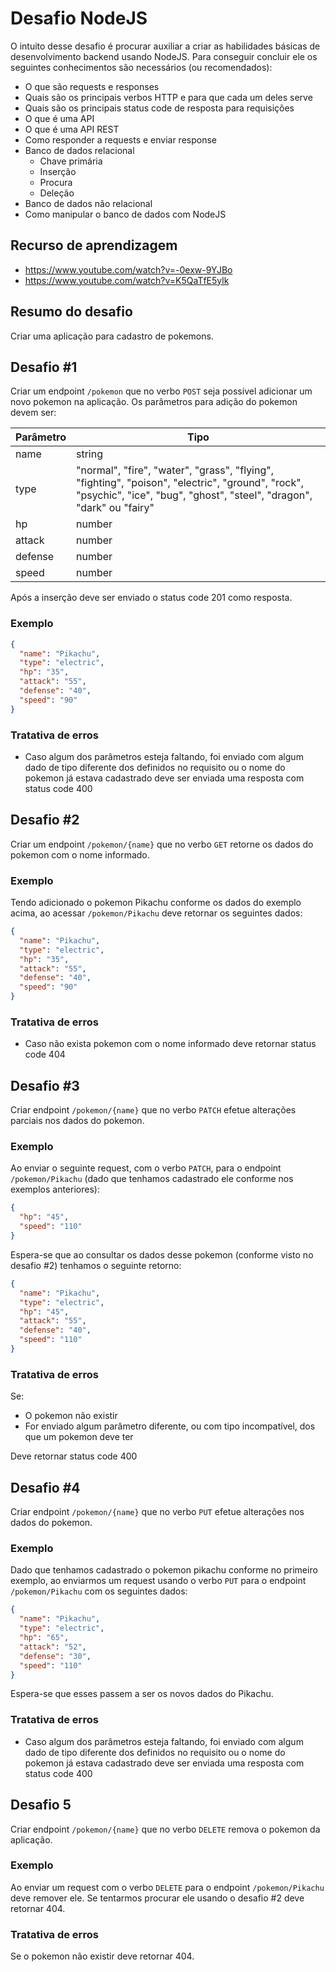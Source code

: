 # Desafio NodeJS
O intuito desse desafio é procurar auxiliar a criar as habilidades básicas de desenvolvimento backend usando NodeJS. Para conseguir concluir ele os seguintes conhecimentos são necessários (ou recomendados):

- O que são requests e responses
- Quais são os principais verbos HTTP e para que cada um deles serve
- Quais são os principais status code de resposta para requisições
- O que é uma API
- O que é uma API REST
- Como responder a requests e enviar response
- Banco de dados relacional
	- Chave primária
	- Inserção
	- Procura
	- Deleção
- Banco de dados não relacional
- Como manipular o banco de dados com NodeJS

## Recurso de aprendizagem
- https://www.youtube.com/watch?v=-0exw-9YJBo
- https://www.youtube.com/watch?v=K5QaTfE5ylk

## Resumo do desafio

Criar uma aplicação para cadastro de pokemons.

## Desafio #1

Criar um endpoint `/pokemon` que no verbo `POST` seja possível adicionar um novo pokemon na aplicação. Os parâmetros para adição do pokemon devem ser:

| Parâmetro | Tipo |
|--|--|
| name | string |
| type | "normal", "fire", "water", "grass", "flying", "fighting", "poison", "electric", "ground", "rock", "psychic", "ice", "bug", "ghost", "steel", "dragon", "dark" ou "fairy" |
| hp | number |
| attack | number |
| defense | number |
| speed | number |

Após a inserção deve ser enviado o status code 201 como resposta.

### Exemplo

```json
{
  "name": "Pikachu",
  "type": "electric",
  "hp": "35",
  "attack": "55",
  "defense": "40",
  "speed": "90"
}
  ```

### Tratativa de erros

- Caso algum dos parâmetros esteja faltando, foi enviado com algum dado de tipo diferente dos definidos no requisito ou o nome do pokemon já estava cadastrado deve ser enviada uma resposta com status code 400

## Desafio #2

Criar um endpoint `/pokemon/{name}` que no verbo `GET` retorne os dados do pokemon com o nome informado.

### Exemplo

Tendo adicionado o pokemon Pikachu conforme os dados do exemplo acima, ao acessar `/pokemon/Pikachu` deve retornar os seguintes dados:

```json
{
  "name": "Pikachu",
  "type": "electric",
  "hp": "35",
  "attack": "55",
  "defense": "40",
  "speed": "90"
}
  ```

### Tratativa de erros

- Caso não exista pokemon com o nome informado deve retornar status code 404

## Desafio #3

Criar endpoint `/pokemon/{name}` que no verbo `PATCH` efetue alterações parciais nos dados do pokemon.

### Exemplo

Ao enviar o seguinte request, com o verbo `PATCH`, para o endpoint `/pokemon/Pikachu` (dado que tenhamos cadastrado ele conforme nos exemplos anteriores):

```json
{
  "hp": "45",
  "speed": "110"
}
  ```

Espera-se que ao consultar os dados desse pokemon (conforme visto no desafio #2) tenhamos o seguinte retorno:

```json
{
  "name": "Pikachu",
  "type": "electric",
  "hp": "45",
  "attack": "55",
  "defense": "40",
  "speed": "110"
}
  ```

### Tratativa de erros

Se:
- O pokemon não existir
- For enviado algum parâmetro diferente, ou com tipo incompatível, dos que um pokemon deve ter

Deve retornar status code 400

## Desafio #4

Criar endpoint `/pokemon/{name}` que no verbo `PUT` efetue alterações nos dados do pokemon.

### Exemplo

Dado que tenhamos cadastrado o pokemon pikachu conforme no primeiro exemplo, ao enviarmos um request usando o verbo `PUT` para o endpoint `/pokemon/Pikachu` com os seguintes dados:

```json
{
  "name": "Pikachu",
  "type": "electric",
  "hp": "65",
  "attack": "52",
  "defense": "30",
  "speed": "110"
}
  ```

Espera-se que esses passem a ser os novos dados do Pikachu.

### Tratativa de erros

- Caso algum dos parâmetros esteja faltando, foi enviado com algum dado de tipo diferente dos definidos no requisito ou o nome do pokemon já estava cadastrado deve ser enviada uma resposta com status code 400

## Desafio 5

Criar endpoint `/pokemon/{name}` que no verbo `DELETE` remova o pokemon da aplicação.

### Exemplo

Ao enviar um request com o verbo `DELETE` para o endpoint `/pokemon/Pikachu` deve remover ele. Se tentarmos procurar ele usando o desafio #2 deve retornar 404.

### Tratativa de erros

Se o pokemon não existir deve retornar 404.
